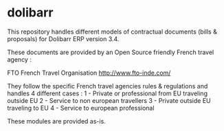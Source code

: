 dolibarr
========

This repository handles different models of contractual documents (bills & proposals) for Dolibarr ERP version 3.4.

These documents are provided by an Open Source friendly French travel agency : 

FTO
French Travel Organisation
http://www.fto-inde.com/

They follow the specific French travel agencies rules & regulations and handles 4 different cases :
  1 - Private or professional from EU traveling outside EU
  2 - Service to non european travellers
  3 - Private outside EU traveling to EU
  4 - Service to european professional

These modules are provided as-is.
